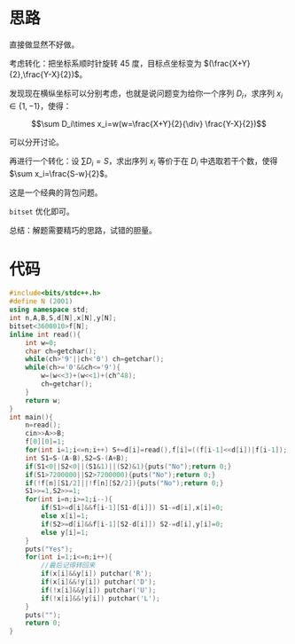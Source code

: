 # 思路

直接做显然不好做。

考虑转化：把坐标系顺时针旋转 $45$ 度，目标点坐标变为 $(\frac{X+Y}{2},\frac{Y-X}{2})$。

发现现在横纵坐标可以分别考虑，也就是说问题变为给你一个序列 $D_i$，求序列 $x_i\in \{1,-1\}$，使得：

$$\sum D_i\times x_i=w(w=\frac{X+Y}{2}{\div} \frac{Y-X}{2})$$

可以分开讨论。

再进行一个转化：设 $\sum D_i=S$，求出序列 $x_i$ 等价于在 $D_i$ 中选取若干个数，使得 $\sum x_i=\frac{S-w}{2}$。

这是一个经典的背包问题。

`bitset` 优化即可。

总结：解题需要精巧的思路，试错的胆量。

# 代码
```cpp
#include<bits/stdc++.h>
#define N (2001)
using namespace std;
int n,A,B,S,d[N],x[N],y[N];
bitset<3600010>f[N];
inline int read(){
	int w=0;
	char ch=getchar();
	while(ch>'9'||ch<'0') ch=getchar();
	while(ch>='0'&&ch<='9'){
		w=(w<<3)+(w<<1)+(ch^48);
		ch=getchar();
	}
	return w;
}
int main(){
	n=read();
	cin>>A>>B;
	f[0][0]=1;
	for(int i=1;i<=n;i++) S+=d[i]=read(),f[i]=((f[i-1]<<d[i])|f[i-1]);
	int S1=S-(A-B),S2=S-(A+B);
	if(S1<0||S2<0||(S1&1)||(S2)&1){puts("No");return 0;}
	if(S1>7200000||S2>7200000){puts("No");return 0;}
	if(!f[n][S1/2]||!f[n][S2/2]){puts("No");return 0;}
	S1>>=1,S2>>=1;
	for(int i=n;i>=1;i--){
		if(S1>=d[i]&&f[i-1][S1-d[i]]) S1-=d[i],x[i]=0;
		else x[i]=1;
		if(S2>=d[i]&&f[i-1][S2-d[i]]) S2-=d[i],y[i]=0;
		else y[i]=1;
	}
	puts("Yes");
	for(int i=1;i<=n;i++){
        //最后记得转回来
		if(x[i]&&y[i]) putchar('R');
		if(x[i]&&!y[i]) putchar('D');
		if(!x[i]&&y[i]) putchar('U');
		if(!x[i]&&!y[i]) putchar('L');
	}
	puts("");
	return 0;
}

```
